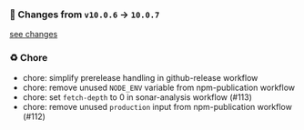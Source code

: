 ### 🧾 Changes from `v10.0.6` → `10.0.7`
[see changes](https://github.com/stetind/ppc-reusable-workflows/compare/v10.0.6...10.0.7)

### ♻️ Chore
- chore: simplify prerelease handling in github-release workflow
- chore: remove unused `NODE_ENV` variable from npm-publication workflow
- chore: set `fetch-depth` to 0 in sonar-analysis workflow (#113)
- chore: remove unused `production` input from npm-publication workflow (#112)


